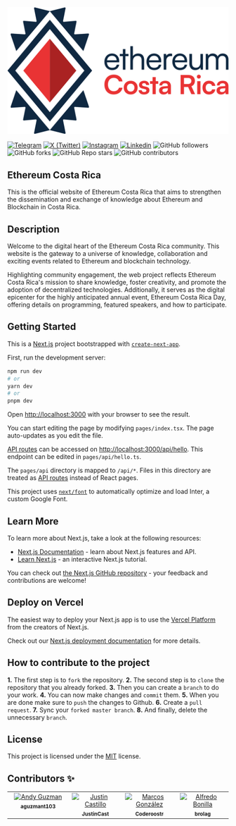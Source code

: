 ![Logo](docs/logo/Vector.svg)

[![Telegram](https://img.shields.io/badge/Our_community-Telegram-blue?style=for-the-badge&logo=Telegram)](https://t.me/EthereumCR) [![X (Twitter)](<https://img.shields.io/badge/Follow_us-X_(Twitter)-black?style=for-the-badge&logo=X>)](https://twitter.com/EthereumCR) [![Instagram](https://img.shields.io/badge/Follow_us-Instagram-purple?style=for-the-badge&logo=Instagram)](https://www.instagram.com/ethereumcr/) [![Linkedin](https://img.shields.io/badge/Follow_us-Linkedin-darkblue?style=for-the-badge&logo=Linkedin)](https://www.linkedin.com/company/ethereum-costa-rica/) ![GitHub followers](https://img.shields.io/github/followers/Ethereum-Costa-Rica?style=for-the-badge&color=red) ![GitHub forks](https://img.shields.io/github/forks/Ethereum-Costa-Rica/ethereum.cr?style=for-the-badge&color=red) ![GitHub Repo stars](https://img.shields.io/github/stars/Ethereum-Costa-Rica/ethereum.cr?style=for-the-badge&color=red) ![GitHub contributors](https://img.shields.io/github/contributors/Ethereum-Costa-Rica/ethereum.cr?style=for-the-badge&color=red)

## Ethereum Costa Rica

This is the official website of Ethereum Costa Rica that aims to strengthen the dissemination and exchange of knowledge about Ethereum and Blockchain in Costa Rica.

## Description

Welcome to the digital heart of the Ethereum Costa Rica community. This website is the gateway to a universe of knowledge, collaboration and exciting events related to Ethereum and blockchain technology.

Highlighting community engagement, the web project reflects Ethereum Costa Rica's mission to share knowledge, foster creativity, and promote the adoption of decentralized technologies. Additionally, it serves as the digital epicenter for the highly anticipated annual event, Ethereum Costa Rica Day, offering details on programming, featured speakers, and how to participate.

## Getting Started

This is a [Next.js](https://nextjs.org/) project bootstrapped with [`create-next-app`](https://github.com/vercel/next.js/tree/canary/packages/create-next-app).

First, run the development server:

```bash
npm run dev
# or
yarn dev
# or
pnpm dev
```

Open [http://localhost:3000](http://localhost:3000) with your browser to see the result.

You can start editing the page by modifying `pages/index.tsx`. The page auto-updates as you edit the file.

[API routes](https://nextjs.org/docs/api-routes/introduction) can be accessed on [http://localhost:3000/api/hello](http://localhost:3000/api/hello). This endpoint can be edited in `pages/api/hello.ts`.

The `pages/api` directory is mapped to `/api/*`. Files in this directory are treated as [API routes](https://nextjs.org/docs/api-routes/introduction) instead of React pages.

This project uses [`next/font`](https://nextjs.org/docs/basic-features/font-optimization) to automatically optimize and load Inter, a custom Google Font.

## Learn More

To learn more about Next.js, take a look at the following resources:

- [Next.js Documentation](https://nextjs.org/docs) - learn about Next.js features and API.
- [Learn Next.js](https://nextjs.org/learn) - an interactive Next.js tutorial.

You can check out [the Next.js GitHub repository](https://github.com/vercel/next.js/) - your feedback and contributions are welcome!

## Deploy on Vercel

The easiest way to deploy your Next.js app is to use the [Vercel Platform](https://vercel.com/new?utm_medium=default-template&filter=next.js&utm_source=create-next-app&utm_campaign=create-next-app-readme) from the creators of Next.js.

Check out our [Next.js deployment documentation](https://nextjs.org/docs/deployment) for more details.

## How to contribute to the project

**1.** The first step is to `fork` the repository.
**2.** The second step is to `clone` the repository that you already forked.
**3.** Then you can create a `branch` to do your work.
**4.** You can now make changes and `commit` them.
**5.** When you are done make sure to `push` the changes to Github.
**6.** Create a `pull request`.
**7.** Sync your `forked master branch`.
**8.** And finally, delete the unnecessary `branch`.

## License

This project is licensed under the [MIT](https://github.com/Ethereum-Costa-Rica/ethereum.cr/blob/main/LICENSE) license.

## Contributors ✨

<table>
  <tbody>
    <tr>
      <td align="center" valign="top" width="14.28%"><a href="https://github.com/aguzmant103"><img src="https://avatars.githubusercontent.com/u/67167307?v=4" width="100px;" alt="Andy Guzman"/><br /><sub><b>aguzmant103 </b></sub></a><br /></td>
      <td align="center" valign="top" width="14.28%"><a href="https://github.com/JustinCast"><img src="https://avatars.githubusercontent.com/u/17890146?v=4" width="100px;" alt="Justin Castillo"/><br /><sub><b>JustinCast </b></sub></a><br /></td>
      <td align="center" valign="top" width="14.28%"><a href="https://github.com/Coderoostr"><img src="https://avatars.githubusercontent.com/u/103231131?v=4" width="100px;" alt="Marcos González"/><br /><sub><b>Coderoostr </b></sub></a><br /></td>
      <td align="center" valign="top" width="14.28%"><a href="https://github.com/brolag"><img src="https://avatars.githubusercontent.com/u/1393385?v=4" width="100px;" alt="Alfredo Bonilla"/><br /><sub><b>brolag </b></sub></a><br /></td>
    </tr>
  </tbody>
</table>
